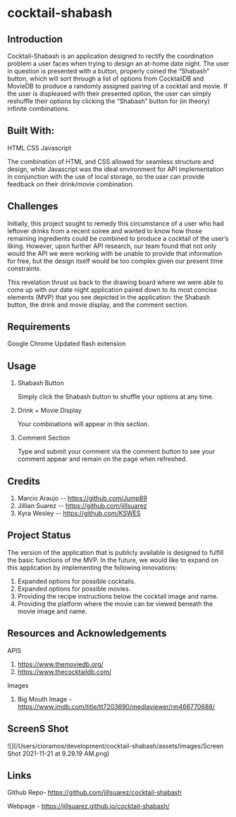 # cocktail-shabash
## Introduction

Cocktail-Shabash is an application designed to rectify the coordination problem a user faces when trying to design an at-home date night. The user in question is presented with a button, properly coined the “Shabash” button, which will sort through a list of options from CocktailDB and MovieDB to produce a randomly assigned pairing of a cocktail and movie. If the user is displeased with their presented option, the user can simply reshuffle their options by clicking the “Shabash” button for (in theory) infinite combinations.

## Built With: 

HTML
CSS
Javascript

The combination of HTML and CSS allowed for seamless structure and design, while Javascript was the ideal environment for API implementation in conjunction with the use of local storage, so the user can provide feedback on their drink/movie combination. 

## Challenges

Initially, this project sought to remedy this circumstance of a user who had leftover drinks from a recent soiree and wanted to know how those remaining ingredients could be combined to produce a cocktail of the user’s liking. However, upon further API research, our team found that not only would the API we were working with be unable to provide that information for free, but the design itself would be too complex given our present time constraints. 

This revelation thrust us back to the drawing board where we were able to come up with our date night application paired down to its most concise elements (MVP) that you see depicted in the application: the Shabash button, the drink and movie display, and the comment section. 

## Requirements

Google Chrome 
Updated flash extension 

## Usage 

1. Shabash Button

    Simply click the Shabash button to shuffle your options at any time. 

2. Drink + Movie Display

    Your combinations will appear in this section. 

3. Comment Section 

    Type and submit your comment via the comment button to see your comment appear and remain on the page when refreshed. 


## Credits

1. Marcio Araujo -- https://github.com/Jump89
2. Jillian Suarez -- https://github.com/jillsuarez
3. Kyra Wesley -- https://github.com/KSWES

## Project Status 

The version of the application that is publicly available is designed to fulfill the basic functions of the MVP. In the future, we would like to expand on this application by implementing the following innovations: 

1. Expanded options for possible cocktails.
2. Expanded options for possible movies.
3. Providing the recipe instructions below the cocktail image and name. 
4. Providing the platform where the movie can be viewed beneath the movie image and name.

## Resources and Acknowledgements

APIS
1. https://www.themoviedb.org/
2. https://www.thecocktaildb.com/

Images
1. Big Mouth Image - https://www.imdb.com/title/tt7203690/mediaviewer/rm466770688/

## ScreenS Shot 
![](/Users/cioramos/development/cocktail-shabash/assets/images/Screen Shot 2021-11-21 at 9.29.19 AM.png)


## Links 
Github Repo- https://github.com/jillsuarez/cocktail-shabash

Webpage - https://jillsuarez.github.io/cocktail-shabash/
